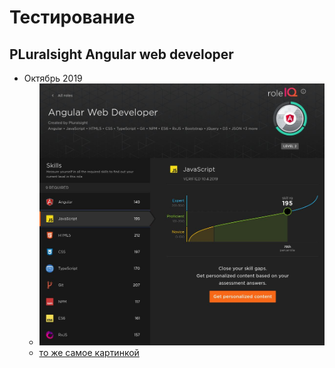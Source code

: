 # Тестирование

## PLuralsight Angular web developer

 * Октябрь 2019
	* ![](pluralsight-angular-10.2019.jpeg)
	* [то же самое картинкой](pluralsight-angular-10.2019.jpeg)
 